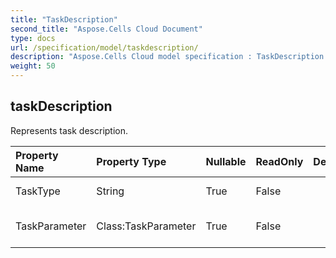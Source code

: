 ```yaml
---
title: "TaskDescription"
second_title: "Aspose.Cells Cloud Document"
type: docs
url: /specification/model/taskdescription/
description: "Aspose.Cells Cloud model specification : TaskDescription. Effortlessly handle Excel and other spreadsheet documents with features like opening, generating, editing, splitting, merging, comparing, and converting."
weight: 50
---
```


## **taskDescription**

Represents task description. 

| Property Name | Property Type | Nullable |  ReadOnly | DefaultValue | Description | 
| :- | :- | :- |:- |  :- | :- |
| TaskType | String | True |  False |  | Represents task type. |  
| TaskParameter | Class:TaskParameter | True |  False |  | Represents task parameter. |  

